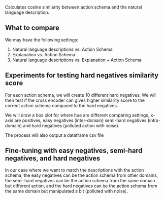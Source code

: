 Calculates cosine similarity between action schema and the natural language description.

## What to compare 
We may have the following settings:
1. Natural language descriptions vs. Action Schema
2. Explanation vs. Action Schema
3. Natural language descriptions vs. Explanation + Action Schema

## Experiments for testing hard negatives similarity score 
For each action schema, we will create 10 different hard negatives. We will then test if the cross encoder can gives higher similarity score to the correct action schema compared to the hard negatives.

We will draw a box plot for where hue are different comparing settings, x-axis are positives, easy negatives (inter-domain) semi-hard negatives (intra-domain) and hard negatives (polluted action with noise).

The process will also output a dataframe csv file 

## Fine-tuning with easy negatives, semi-hard negatives, and hard negatives
In our case where we want to match the descriptions with the action schema, the easy negatives can be the action schema from other domains, the semi-hard negatives can be the action schema from the same domain but different action, and the hard negatives can be the action schema from the same domain but manipulated a bit (polluted with noise).

